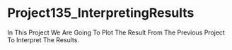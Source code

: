 # Project135_InterpretingResults
In This Project We Are Going To Plot The Result From The Previous Project To Interpret The Results.
